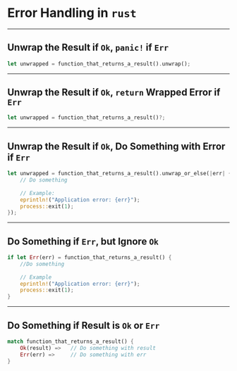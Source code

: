 # Error Handling in `rust`

---

## Unwrap the Result if `Ok`, `panic!` if `Err`

```rust
let unwrapped = function_that_returns_a_result().unwrap();
```

---

## Unwrap the Result if `Ok`, `return` Wrapped Error if `Err`

```rust
let unwrapped = function_that_returns_a_result()?;
```

---

## Unwrap the Result if `Ok`, Do Something with Error if `Err`

```rust
let unwrapped = function_that_returns_a_result().unwrap_or_else(|err| {
	// Do something
	
	// Example:
	eprintln!("Application error: {err}");
	process::exit(1);
});
```

---

## Do Something if `Err`, but Ignore `Ok`

```rust
if let Err(err) = function_that_returns_a_result() {
	//Do something
	
	// Example
	eprintln!("Application error: {err}");
	process::exit(1);
}
```

---

## Do Something if Result is `Ok` or `Err`

```rust
match function_that_returns_a_result() {
	Ok(result) =>	// Do something with result
	Err(err) => 	// Do something with err
}
```
